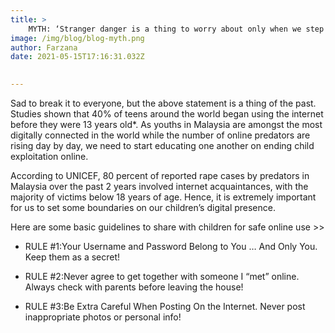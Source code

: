 ```yaml
---
title: >
    MYTH: ‘Stranger danger is a thing to worry about only when we step out the door.’
image: /img/blog/blog-myth.png
author: Farzana
date: 2021-05-15T17:16:31.032Z
     

---
```


Sad to break it to everyone, but the above statement is a thing of the past. Studies shown that 40% of teens around the world began using the internet before they were 13 years old*. As youths in Malaysia are amongst the most digitally connected in the world while the number of online predators are rising day by day, we need to start educating one another on ending child exploitation online.

According to UNICEF, 80 percent of reported rape cases by predators in Malaysia over the past 2 years involved internet acquaintances, with the majority of victims below 18 years of age. Hence, it is extremely important for us to set some boundaries on our children’s digital presence.

Here are some basic guidelines to share with children for safe online use >>

-  RULE #1:Your Username and Password Belong to You … And Only You. Keep them as a secret!
-  RULE #2:Never agree to get together with someone I “met” online. Always check with parents before leaving the house!

-  RULE #3:Be Extra Careful When Posting On the Internet. Never post inappropriate photos or personal info!
